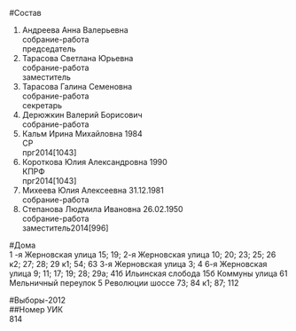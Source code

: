 #Состав  
1. Андреева Анна Валерьевна  
    собрание-работа  
    председатель  
2. Тарасова Светлана Юрьевна  
    собрание-работа  
    заместитель  
3. Тарасова Галина Семеновна  
    собрание-работа  
    секретарь  
4. Дерюжкин Валерий Борисович  
    собрание-работа  
5. Кальм Ирина Михайловна 1984  
    СР  
    прг2014[1043]  
6. Короткова Юлия Александровна 1990  
    КПРФ  
    прг2014[1043]  
7. Михеева Юлия Алексеевна 31.12.1981  
    собрание-работа  
8. Степанова Людмила Ивановна 26.02.1950  
    собрание-работа  
    заместитель2014[996]  
  
#Дома  
1 -я Жерновская улица 15; 19; 2-я Жерновская улица 10; 20; 23; 25; 26 к2; 27; 28; 29 к1; 54; 63 3-я Жерновская улица 3; 4 6-я Жерновская улица 9; 11; 17; 19; 28; 29а; 41б Ильинская слобода 15б Коммуны улица 61 Мельничный переулок 5 Революции шоссе 73; 84 к1; 87; 112  
  
#Выборы-2012  
##Номер УИК  
814  
